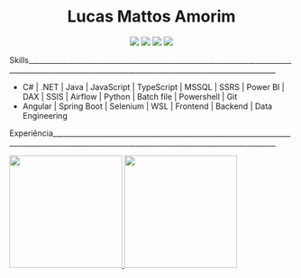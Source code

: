 


<div align="center">
  <h1>Lucas Mattos Amorim</h1>
  <img src="https://img.shields.io/badge/LinkedIn-0077B5?style=for-the-badge&logo=linkedin&logoColor=white" href="https://www.linkedin.com/in/amorim-22-lucas/" />
  <img src="https://img.shields.io/badge/WhatsApp-25D366?style=for-the-badge&logo=whatsapp&logoColor=white" href="https://wa.me/5521988611540"/>
  <img src="https://img.shields.io/badge/Gmail-D14836?style=for-the-badge&logo=gmail&logoColor=white" href="mailto:amorim22lucas@gmail.com" />
  <img src="https://img.shields.io/badge/GitHub-100000?style=for-the-badge&logo=github&logoColor=yellow" href="https://github.com/Amorim-cyber" />
</div>

Skills___________________________________________________________________________________________________________________________________________________
* C# | .NET | Java | JavaScript | TypeScript | MSSQL | SSRS | Power BI | DAX | SSIS | Airflow | Python | Batch file | Powershell | Git
* Angular | Spring Boot | Selenium | WSL | Frontend | Backend | Data Engineering

Experiência____________________________________________________________________________________________________________________________________________

<div>
  <a href ="https://beacons.ai/Amorim-cyber">
  <img height="200cm" src="https://github-readme-stats.vercel.app/api?username=Amorim-cyber&show_icons=True&theme=gruvbox"/>
  <img height="200cm" src="https://github-readme-stats.vercel.app/api/top-langs/?username=Amorim-cyber&layout=compact&langs_count=7&theme=gruvbox"/>
  </a>
</div>

<!--
**Amorim-cyber/Amorim-cyber** is a ✨ _special_ ✨ repository because its `README.md` (this file) appears on your GitHub profile.

Here are some ideas to get you started:

- 🔭 I’m currently working on ...
- 🌱 I’m currently learning ...
- 👯 I’m looking to collaborate on ...
- 🤔 I’m looking for help with ...
- 💬 Ask me about ...
- 📫 How to reach me: ...
- 😄 Pronouns: ...
- ⚡ Fun fact: ...
-->
